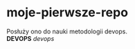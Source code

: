 # moje-pierwsze-repo
Posłuży ono do nauki metodologii devops.                       
**DEVOPS** *devops*
